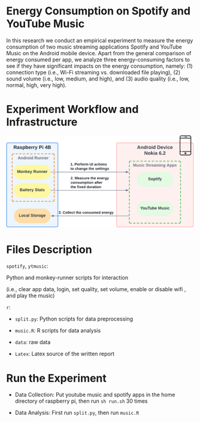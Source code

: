 # Energy Consumption on Spotify and YouTube Music 

In this research we conduct an empirical experiment to measure the energy consumption of two music streaming applications Spotify and YouTube Music on the Android mobile device. Apart from the general comparison of energy consumed per app, we analyze three energy-consuming factors to see if they have significant impacts on the energy consumption, namely: (1) connection type (i.e., Wi-Fi streaming vs. downloaded file playing), (2) sound volume (i.e., low, medium, and high), and (3) audio quality (i.e., low, normal, high, very high). 


# Experiment Workflow and Infrastructure

<p align="center">
    <img src="workflow.png" />
</p>

# Files Description
`spotify`,  `ytmusic`:

Python and monkey-runner scripts for interaction

(i.e., clear app data, login, set quality, set volume, enable or disable wifi , and play the music)

`r`:

- `split.py`: Python scripts for data preprocessing

- `music.R`: R scripts for data analysis

- `data`: raw data 

- `Latex`: Latex source of the written report

# Run the Experiment
- Data Collection: Put youtube music and spotify apps in the home directory of raspberry pi, then run `sh run.sh` 30 times

- Data Analysis: First run `split.py`, then run `music.R`